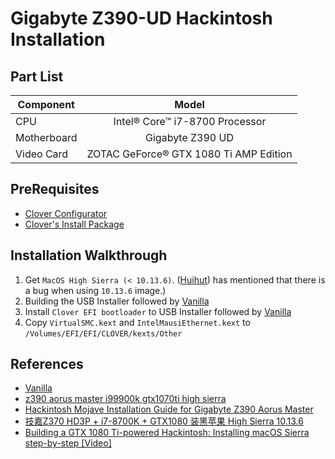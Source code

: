 # Gigabyte Z390-UD Hackintosh Installation

## Part List
| Component     | Model         | 
| ------------- |:-------------:| 
| CPU           | Intel® Core™ i7-8700 Processor | 
| Motherboard      | Gigabyte Z390 UD      |   
| Video Card | ZOTAC GeForce® GTX 1080 Ti AMP Edition      | 

## PreRequisites
- [Clover Configurator](https://mackie100projects.altervista.org/download-clover-configurator/)
- [Clover's Install Package](http://mackie100projects.altervista.org/download-clover-configurator/)

## Installation Walkthrough
1. Get `MacOS High Sierra (< 10.13.6)`. ([Huihut](https://blog.huihut.com/2018/10/13/GIGABYTE_Z370_HD3P_i7-8700K_GTX1080_Install_Hackintosh_HighSierra10.13.6/)) has mentioned that there is a bug when using `10.13.6` image.)
2. Building the USB Installer followed by [Vanilla](https://hackintosh.gitbook.io/-r-hackintosh-vanilla-desktop-guide/building-the-usb-installer)
3. Install `Clover EFI bootloader` to USB Installer followed by [Vanilla](https://hackintosh.gitbook.io/-r-hackintosh-vanilla-desktop-guide/clover-setup)
4. Copy `VirtualSMC.kext` and `IntelMausiEthernet.kext` to `/Volumes/EFI/EFI/CLOVER/kexts/Other`


## References
- [Vanilla](https://hackintosh.gitbook.io/-r-hackintosh-vanilla-desktop-guide/)
- [z390 aorus master i99900k gtx1070ti high sierra](https://www.reddit.com/r/hackintosh/comments/a4obvs/z390_aorus_master_i99900k_gtx1070ti_high_sierra/)
- [Hackintosh Mojave Installation Guide for Gigabyte Z390 Aorus Master](https://github.com/cmer/gigabyte-z390-aorus-master-hackintosh)
- [技嘉Z370 HD3P + i7-8700K + GTX1080 装黑苹果 High Sierra 10.13.6](https://blog.huihut.com/2018/10/13/GIGABYTE_Z370_HD3P_i7-8700K_GTX1080_Install_Hackintosh_HighSierra10.13.6/)
- [Building a GTX 1080 Ti-powered Hackintosh: Installing macOS Sierra step-by-step [Video]](https://9to5mac.com/2017/04/28/building-a-gtx-1080-ti-powered-hackintosh-installing-macos-sierra-step-by-step-video/)
